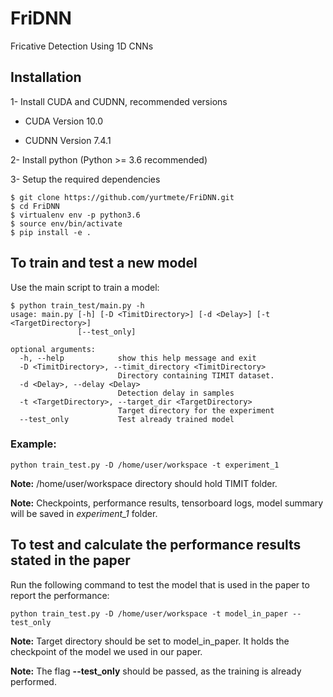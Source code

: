 # FriDNN
Fricative Detection Using 1D CNNs

## Installation

1- Install CUDA and CUDNN, recommended versions

* CUDA Version 10.0

* CUDNN Version 7.4.1

2- Install python (Python >= 3.6 recommended)

3- Setup the required dependencies

```
$ git clone https://github.com/yurtmete/FriDNN.git 
$ cd FriDNN
$ virtualenv env -p python3.6
$ source env/bin/activate
$ pip install -e .
```
## To train and test a new model

Use the main script to train a model:

```
$ python train_test/main.py -h
usage: main.py [-h] [-D <TimitDirectory>] [-d <Delay>] [-t <TargetDirectory>]
               [--test_only]

optional arguments:
  -h, --help            show this help message and exit
  -D <TimitDirectory>, --timit_directory <TimitDirectory>
                        Directory containing TIMIT dataset.
  -d <Delay>, --delay <Delay>
                        Detection delay in samples
  -t <TargetDirectory>, --target_dir <TargetDirectory>
                        Target directory for the experiment
  --test_only           Test already trained model
```

### Example:
```
python train_test.py -D /home/user/workspace -t experiment_1
```
**Note:** /home/user/workspace directory should hold TIMIT folder. 

**Note:** Checkpoints, performance results, tensorboard logs, model summary will be saved in *experiment_1* folder.

## To test and calculate the performance results stated in the paper

Run the following command to test the model that is used in the paper to report the performance:

```
python train_test.py -D /home/user/workspace -t model_in_paper --test_only
```

**Note:** Target directory should be set to model_in_paper. It holds the checkpoint of the model we used in our paper.

**Note:** The flag **--test_only** should be passed, as the training is already performed.  